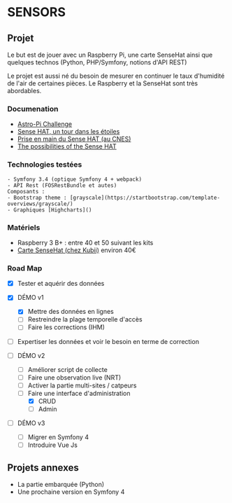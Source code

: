 # SENSORS


## Projet 

Le but est de jouer avec un Raspberry Pi, une carte SenseHat ainsi que quelques
technos (Python, PHP/Symfony, notions d'API REST)

Le projet est aussi né du besoin de mesurer en continuer le taux d'humidité de
l'air de certaines pièces. Le Raspberry et la SenseHat sont très abordables.

### Documenation

*  [Astro-Pi Challenge](https://www.raspberrypi.org/blog/announcing-2017-18-astro-pi/)
*  [Sense HAT, un tour dans les étoiles](https://www.framboise314.fr/sense-hat-un-tour-dans-les-etoiles/)
*  [Prise en main du Sense HAT (au CNES)](https://proxima.cnes.fr/sites/default/files/drupal/201612/default/prx_meet_the_sense_hat_23_11_fr.pdf)
* [The possibilities of the Sense HAT](https://www.raspberrypi.org/blog/sense-hat-projects/)

### Technologies testées

    - Symfony 3.4 (optique Symfony 4 + webpack)
    - API Rest (FOSRestBundle et autes)
    Composants :
    - Bootstrap theme : [grayscale](https://startbootstrap.com/template-overviews/grayscale/)
    - Graphiques [Highcharts]()

### Matériels

*  Raspberry 3 B+ : entre 40 et 50 suivant les kits
*  [Carte SenseHat (chez Kubii)](https://www.kubii.fr/cartes-extension-cameras-raspberry-pi/1081-raspberry-pi-sense-hat-kubii-640522710799.html)  environ 40€

### Road Map

*  [X] Tester et aquérir des données
*  [X] DÉMO v1
  *  [X] Mettre des données en lignes
  *  [ ] Restreindre la plage temporelle d'accès
  *  [ ] Faire les corrections (IHM)
  
*  [ ] Expertiser les données et voir le besoin en terme de correction

*  [ ] DÉMO v2
  -  [ ] Améliorer script de collecte
  -  [ ] Faire une observation live (NRT)
  -  [ ] Activer la partie multi-sites / catpeurs
  -  [ ] Faire une interface d'administration
    - [X] CRUD
    - [ ] Admin 

*  [ ] DÉMO v3
  * [ ] Migrer en Symfony 4
  * [ ] Introduire Vue Js

## Projets annexes

*  La partie embarquée (Python)
*  Une prochaine version en Symfony 4
